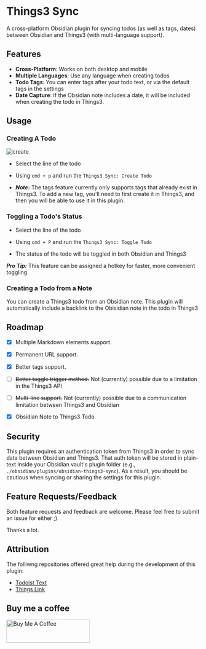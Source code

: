 # Things3 Sync
A cross-platform Obsidian plugin for syncing todos (as well as tags, dates) between Obsidian and Things3 (with multi-language support).
## Features

* **Cross-Platform**: Works on both desktop and mobile
* **Multiple Languages**: Use any language when creating todos
* **Todo Tags**: You can enter tags after your todo text, or via the default tags in the settings
* **Date Capture**: If the Obsidian note includes a date, it will be included when creating the todo in Things3.

## Usage

### Creating A Todo
![create](./misc/create.png)

* Select the line of the todo

* Using `cmd + p` and run the `Things3 Sync: Create Todo`

* ***Note:*** The tags feature currently only supports tags that already exist in Things3. To add a new tag, you'll need to first create it in Things3, and then you will be able to use it in this plugin.

### Toggling a Todo's Status

* Select the line of the todo

* Using `cmd + P` and run the `Things3 Sync: Toggle Todo`

* The status of the todo will be toggled in both Obsidian and Things3

***Pro Tip:*** This feature can be assigned a hotkey for faster, more convenient toggling.

### Creating a Todo from a Note

You can create a Things3 todo from an Obsidian note. This plugin will automatically include a backlink to the Obisidian note in the todo in Things3

## Roadmap

- [x] Multiple Markdown elements support.

- [x] Permanent URL support.

- [x] Better tags support.

- [ ] ~~Better toggle trigger method.~~ Not (currently) possible due to a limitation in the Things3 API

- [ ] ~~Multi-line support.~~ Not (currently) possible due to a communication limitation between Things3 and Obsidian

- [x] Obsidian Note to Things3 Todo

## Security

This plugin requires an authentication token from Things3 in order to sync data between Obsidian and Things3. That auth token will be stored in plain-text inside your Obsidian vault's plugin folder (e.g., `./obsidian/plugins/obsidian-things3-sync`). As a result, you should be cautious when syncing or sharing the settings for this plugin.

## Feature Requests/Feedback

Both feature requests and feedback are welcome. Please feel free to submit an issue for either ;)

Thanks a lot.

## Attribution
The folliwng repositories offered great help during the development of this plugin:
* [Todoist Text](https://github.com/wesmoncrief/obsidian-todoist-text)
* [Things Link](https://github.com/gavinmn/obsidian-things-link)

## Buy me a coffee

<a href="https://www.buymeacoffee.com/royx" target="_blank"><img src="https://cdn.buymeacoffee.com/buttons/v2/default-red.png" alt="Buy Me A Coffee" style="height: 60px !important;width: 217px !important;" ></a>

